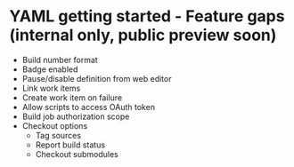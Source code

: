 # YAML getting started - Feature gaps (internal only, public preview soon)

- Build number format
- Badge enabled
- Pause/disable definition from web editor
- Link work items
- Create work item on failure
- Allow scripts to access OAuth token
- Build job authorization scope
- Checkout options
  - Tag sources
  - Report build status
  - Checkout submodules
